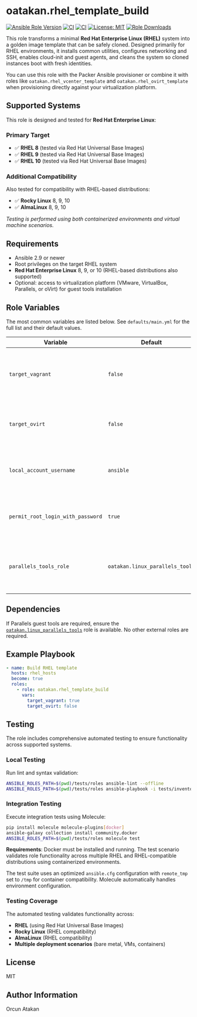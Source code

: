# oatakan.rhel_template_build

[![Ansible Role Version](https://img.shields.io/github/v/tag/oatakan/ansible-role-rhel_template_build?label=version)](https://galaxy.ansible.com/oatakan/rhel_template_build)
[![CI](https://github.com/oatakan/ansible-role-rhel_template_build/workflows/CI/badge.svg)](https://github.com/oatakan/ansible-role-rhel_template_build/actions/workflows/ci.yml)
[![CI](https://github.com/oatakan/ansible-role-rhel_template_build/workflows/VM%20Integration%20Tests/badge.svg)](https://github.com/oatakan/ansible-role-rhel_template_build/actions/workflows/vm-test.yml)
[![License: MIT](https://img.shields.io/badge/License-MIT-yellow.svg)](https://opensource.org/licenses/MIT)
[![Role Downloads](https://img.shields.io/ansible/role/d/oatakan/rhel_template_build?label=downloads&logo=ansible)](https://galaxy.ansible.com/oatakan/rhel_template_build)

This role transforms a minimal **Red Hat Enterprise Linux (RHEL)** system into a golden image template that can be safely cloned. Designed primarily for RHEL environments, it installs common utilities, configures networking and SSH, enables cloud-init and guest agents, and cleans the system so cloned instances boot with fresh identities.

You can use this role with the Packer Ansible provisioner or combine it with roles like `oatakan.rhel_vcenter_template` and `oatakan.rhel_ovirt_template` when provisioning directly against your virtualization platform.

## Supported Systems

This role is designed and tested for **Red Hat Enterprise Linux**:

### Primary Target
- ✅ **RHEL 8** (tested via Red Hat Universal Base Images)
- ✅ **RHEL 9** (tested via Red Hat Universal Base Images)  
- ✅ **RHEL 10** (tested via Red Hat Universal Base Images)

### Additional Compatibility
Also tested for compatibility with RHEL-based distributions:
- ✅ **Rocky Linux** 8, 9, 10
- ✅ **AlmaLinux** 8, 9, 10

*Testing is performed using both containerized environments and virtual machine scenarios.*

## Requirements

* Ansible 2.9 or newer
* Root privileges on the target RHEL system
* **Red Hat Enterprise Linux** 8, 9, or 10 (RHEL-based distributions also supported)
* Optional: access to virtualization platform (VMware, VirtualBox, Parallels, or oVirt) for guest tools installation

## Role Variables

The most common variables are listed below. See `defaults/main.yml` for the full list and their default values.

| Variable | Default | Description |
|----------|---------|-------------|
| `target_vagrant` | `false` | When set to `true`, the Vagrant public key is installed for the local user. |
| `target_ovirt` | `false` | Enables cloud-init setup and installs the oVirt/QEMU guest agent. |
| `local_account_username` | `ansible` | User name that owns downloaded ISOs and receives the Vagrant key. |
| `permit_root_login_with_password` | `true` | Allows password based root logins in cloud-init configuration. |
| `parallels_tools_role` | `oatakan.linux_parallels_tools` | Role used to install Parallels guest tools when Parallels is detected. |

## Dependencies

If Parallels guest tools are required, ensure the [`oatakan.linux_parallels_tools`](https://galaxy.ansible.com/oatakan/linux_parallels_tools) role is available. No other external roles are required.

## Example Playbook

```yaml
- name: Build RHEL template
  hosts: rhel_hosts
  become: true
  roles:
    - role: oatakan.rhel_template_build
      vars:
        target_vagrant: true
        target_ovirt: false
```

## Testing

The role includes comprehensive automated testing to ensure functionality across supported systems.

### Local Testing

Run lint and syntax validation:

```bash
ANSIBLE_ROLES_PATH=$(pwd)/tests/roles ansible-lint --offline
ANSIBLE_ROLES_PATH=$(pwd)/tests/roles ansible-playbook -i tests/inventory tests/test.yml --syntax-check
```

### Integration Testing

Execute integration tests using Molecule:

```bash
pip install molecule molecule-plugins[docker]
ansible-galaxy collection install community.docker
ANSIBLE_ROLES_PATH=$(pwd)/tests/roles molecule test
```

**Requirements**: Docker must be installed and running. The test scenario validates role functionality across multiple RHEL and RHEL-compatible distributions using containerized environments.

The test suite uses an optimized `ansible.cfg` configuration with `remote_tmp` set to `/tmp` for container compatibility. Molecule automatically handles environment configuration.

### Testing Coverage
The automated testing validates functionality across:
- **RHEL** (using Red Hat Universal Base Images)
- **Rocky Linux** (RHEL compatibility)  
- **AlmaLinux** (RHEL compatibility)
- **Multiple deployment scenarios** (bare metal, VMs, containers)

## License

MIT

## Author Information

Orcun Atakan